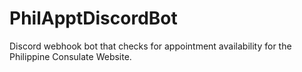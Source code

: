 # PhilApptDiscordBot
Discord webhook bot that checks for appointment availability for the Philippine Consulate Website.
